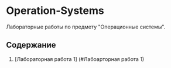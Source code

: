 # Operation-Systems
Лабораторные работы по предмету "Операционные системы".

## Содержание
1. [Лабораторная работа 1] (#Лабоарторная работа 1)
